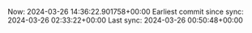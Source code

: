 Now: 2024-03-26 14:36:22.901758+00:00 Earliest commit since sync: 2024-03-26 02:33:22+00:00 Last sync: 2024-03-26 00:50:48+00:00

